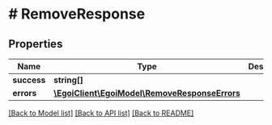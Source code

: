 # # RemoveResponse

## Properties

Name | Type | Description | Notes
------------ | ------------- | ------------- | -------------
**success** | **string[]** |  | [optional]
**errors** | [**\EgoiClient\EgoiModel\RemoveResponseErrors**](RemoveResponseErrors.md) |  | [optional]

[[Back to Model list]](../../README.md#models) [[Back to API list]](../../README.md#endpoints) [[Back to README]](../../README.md)
